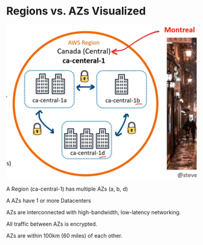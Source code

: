 # Regions vs. AZs Visualized

![Untitled](Regions%20vs%20AZs%20Visualized%2000a172725e454e948a9bedf938d3c553/Untitled.png)

A Region (ca-central-1) has multiple AZs (a, b, d)

A AZs have 1 or more Datacenters

AZs are interconnected with high-bandwidth, low-latency networking.

All traffic between AZs is encrypted.

AZs are within 100km (60 miles) of each other.